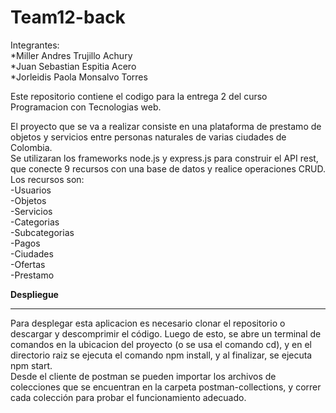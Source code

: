 # Team12-back
Integrantes:<br>
  *Miller Andres Trujillo Achury<br>
  *Juan Sebastian Espitia Acero<br>
  *Jorleidis Paola Monsalvo Torres<br>
  

  
Este repositorio contiene el codigo para la entrega 2 del curso Programacion con Tecnologias web.<br>

El proyecto que se va a realizar consiste en una plataforma de prestamo de objetos y servicios entre personas naturales de varias ciudades de Colombia.<br>
Se utilizaran los frameworks node.js y express.js para construir el API rest, que conecte 9 recursos con una base de datos y realice operaciones CRUD. Los recursos son:<br>
-Usuarios<br>
-Objetos<br>
-Servicios<br>
-Categorias<br>
-Subcategorias<br>
-Pagos<br>
-Ciudades<br>
-Ofertas<br>
-Prestamo<br>

<b>Despliegue</b><hr>
Para desplegar esta aplicacion es necesario clonar el repositorio o descargar y descomprimir el código. Luego de esto, se abre un terminal de comandos en la ubicacion del proyecto (o se usa el comando cd), y en el directorio raiz se ejecuta el comando npm install, y al finalizar, se ejecuta npm start. <br>Desde el cliente de postman se pueden importar los archivos de colecciones que se encuentran en la carpeta postman-collections, y correr cada colección para probar el funcionamiento adecuado.
